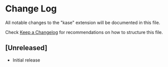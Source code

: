 # Change Log

All notable changes to the "kase" extension will be documented in this file.

Check [Keep a Changelog](http://keepachangelog.com/) for recommendations on how to structure this file.

## [Unreleased]

- Initial release